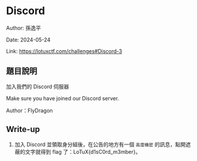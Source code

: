 # Discord

Author: 孫逸平

Date: 2024-05-24

Link: https://lotuxctf.com/challenges#Discord-3

## 題目說明

加入我們的 Discord 伺服器

Make sure you have joined our Discord server.


Author：FlyDragon

## Write-up

1. 加入 Discord 並領取身分組後，在公告的地方有一個 `高度機密` 的訊息，點開遮蔽的文字就得到 flag 了：LoTuX{d1sC0rd_m3mber}。
